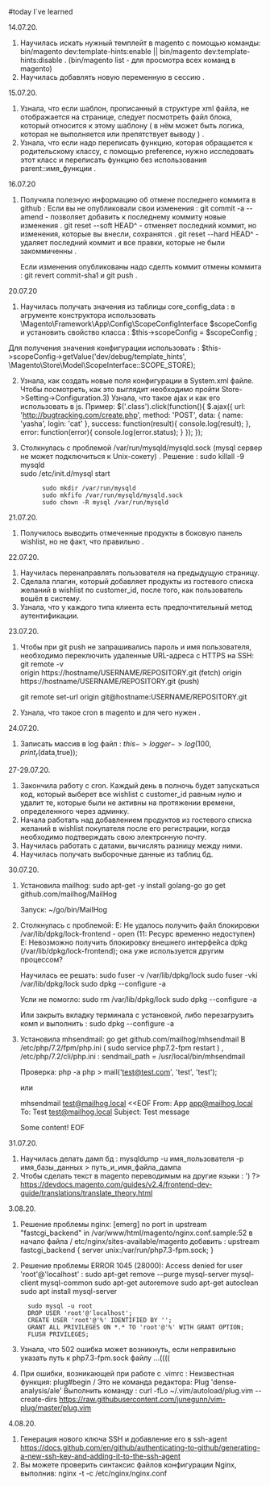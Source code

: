 #today I`ve learned

14.07.20.
1) Научилась искать нужный темплейт в magento с помощью команды: bin/magento dev:template-hints:enable || bin/magento dev:template-hints:disable .
(bin/magento list - для просмотра всех команд в magento) 
2) Научилась добавлять новую переменную в сессию .

15.07.20.
1) Узнала, что если шаблон, прописанный в структуре xml файла,  не отображается на странице, следует посмотреть файл блока, который относится к этому шаблону ( в нём может быть логика, которая не выполняется или препятствует выводу ) . 
2) Узнала, что если надо переписать функцию, которая обращается к родительскому классу, с помощью preference, нужно исследовать этот класс и переписать функцию без использования parent::имя_функции .

16.07.20
1) Получила полезную информацию об отмене последнего коммита в github :
   Если вы не опубликовали свои изменения :
   git commit -a --amend     -    позволяет добавить к последнему коммиту новые изменения .
   git reset --soft HEAD^    -    отменяет последний коммит, но изменения, которые вы внесли, сохранятся .
   git reset --hard HEAD^    -    удаляет последний коммит и все правки, которые не были закоммиченны .
   
   Если изменения опубликованы надо сделть коммит отмены коммита : 
   git revert commit-sha1    и    git push .

20.07.20
1) Научилась получать значения из таблицы core_config_data : 
 в агрументе конструктора использовать \Magento\Framework\App\Config\ScopeConfigInterface $scopeConfig и 
 установить свойство класса : $this->scopeConfig = $scopeConfig ;

 Для получения значения конфигурации использовать :
   $this->scopeConfig->getValue('dev/debug/template_hints', \Magento\Store\Model\ScopeInterface::SCOPE_STORE);

2) Узнала, как создать новые поля конфигурации в System.xml файле. Чтобы посмотреть, как это выглядит необходимо пройти Store->Setting->Configuration.3) Узнала, что такое ajax и как его использовать в js. Пример:
    $('.class').click(function(){
        $.ajax({
            url: 'http://bugtracking.com/create.php',
            method: 'POST',
            data: {
                name: 'yasha',
                login: 'cat'
            },
            success: function(result){
                console.log(result);
            },
            error: function(error){
                console.log(error.status);
            }
        });
    });
 
4) Столкнулась с проблемой /var/run/mysqld/mysqld.sock (mysql сервер не может подключиться к Unix-сокету) .
   Решение : sudo killall -9 mysqld  
             sudo /etc/init.d/mysql start

             sudo mkdir /var/run/mysqld
             sudo mkfifo /var/run/mysqld/mysqld.sock
             sudo chown -R mysql /var/run/mysqld

21.07.20.
1) Получилось выводить отмеченные продукты в боковую панель wishlist, но не факт, что правильно .

22.07.20.
1) Научилась перенаправлять пользователя на предыдущую страницу.
2) Сделала плагин, который добавляет продукты из гостевого списка желаний в wishlist по customer_id, после того, как пользователь вошёл в систему.
3) Узнала, что у каждого типа клиента есть предпочтительный метод аутентификации.

23.07.20.
1) Чтобы при git push не запрашивались пароль и имя пользователя, необходимо переключить удаленные URL-адреса с HTTPS на SSH:
   git remote -v    
                   origin  https://hostname/USERNAME/REPOSITORY.git (fetch)
                   origin  https://hostname/USERNAME/REPOSITORY.git (push)

   git remote set-url origin git@hostname:USERNAME/REPOSITORY.git
2) Узнала, что такое cron в magento и для чего нужен .

24.07.20.
1) Записать массив в log файл : $this->logger->log(100,print_r($data,true));

27-29.07.20.
1) Закончила работу с cron. Каждый день в полночь будет запускаться код, который выберет все wishlist c customer_id равным нулю и удалит те, которые были не активны на протяжении времени, определенного через админку. 
2) Начала работать над добавлением продуктов из гостевого списка желаний в wishlist покупателя после его регистрации, когда необходимо подтверждать свою электронную почту.
3) Научилась работать с датами, вычислять разницу между ними.
4) Научилась получать выборочные данные из таблиц бд.

30.07.20.
1) Установила mailhog: 
   sudo apt-get -y install golang-go
   go get github.com/mailhog/MailHog

   Запуск:
   ~/go/bin/MailHog

2) Столкнулась с проблемой:
   E: Не удалось получить файл блокировки /var/lib/dpkg/lock-frontend - open (11: Ресурс временно недоступен)
   E: Невозможно получить блокировку внешнего интерфейса dpkg (/var/lib/dpkg/lock-frontend); она уже используется другим процессом?

   Научилась ее решать:
   sudo fuser -v /var/lib/dpkg/lock
   sudo fuser -vki /var/lib/dpkg/lock
   sudo dpkg --configure -a

   Усли не помогло:
   sudo rm /var/lib/dpkg/lock
   sudo dpkg --configure -a

   Или закрыть вкладку терминала с установкой, либо перезагрузить комп и выполнить : 
   sudo dpkg --configure -a 

3) Установила mhsendmail: 
   go get github.com/mailhog/mhsendmail
   В /etc/php/7.2/fpm/php.ini ( sudo service php7.2-fpm restart )  ,  /etc/php/7.2/cli/php.ini : 
   sendmail_path = /usr/local/bin/mhsendmail
   
   Проверка:
   php -a
   php > mail('test@test.com', 'test', 'test');

   или 
 
   mhsendmail test@mailhog.local <<EOF
   From: App <app@mailhog.local>
   To: Test <test@mailhog.local>
   Subject: Test message

   Some content!
   EOF

31.07.20.
1) Научилась делать дамп бд :
mysqldump -u имя_пользователя -p имя_базы_данных > путь_и_имя_файла_дампа
2) Чтобы сделать текст в magento переводимым на другие языки :
         <?= __('<your_string>') ?>
https://devdocs.magento.com/guides/v2.4/frontend-dev-guide/translations/translate_theory.html

3.08.20.
1) Решение проблемы nginx: [emerg] no port in upstream "fastcgi_backend" in /var/www/html/magento/nginx.conf.sample:52
   в начало файла /
   etc/nginx/sites-available/magento добавить :
           upstream fastcgi_backend {
                       server   unix:/var/run/php7.3-fpm.sock;
           }
        
2) Решение проблемы ERROR 1045 (28000): Access denied for user 'root'@'localhost' :
         sudo apt-get remove --purge mysql-server mysql-client mysql-common
         sudo apt-get autoremove
         sudo apt-get autoclean
         sudo apt install mysql-server
         
         sudo mysql -u root
         DROP USER 'root'@'localhost';
         CREATE USER 'root'@'%' IDENTIFIED BY '';
         GRANT ALL PRIVILEGES ON *.* TO 'root'@'%' WITH GRANT OPTION;
         FLUSH PRIVILEGES;
3) Узнала, что 502 ошибка может возникнуть, если неправильно указать путь к php7.3-fpm.sock файлу ...((((
4) При ошибки, возникающей при работе с .vimrc :
      Неизвестная функция: plug#begin / Это не команда редактора: Plug 'dense-analysis/ale'
   Выполнить команду :
      curl -fLo ~/.vim/autoload/plug.vim --create-dirs  https://raw.githubusercontent.com/junegunn/vim-plug/master/plug.vim
       
4.08.20.
1) Генерация нового ключа SSH и добавление его в ssh-agent 
    https://docs.github.com/en/github/authenticating-to-github/generating-a-new-ssh-key-and-adding-it-to-the-ssh-agent
2) Вы можете проверить синтаксис файлов конфигурации Nginx, выполнив:
   nginx -t -c /etc/nginx/nginx.conf 
